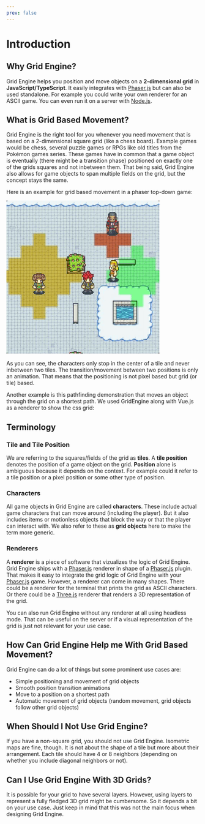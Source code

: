 ```yaml
---
prev: false
---
```


<script setup>
import Pathfinding from '../../components/Pathfinding.vue';
import { data as pathfindingMapData} from '../../map.data.js'
</script>

# Introduction

## Why Grid Engine?

Grid Engine helps you position and move objects on a **2-dimensional grid** in **JavaScript/TypeScript**.
It easily integrates with [Phaser.js](https://phaser.io/) but can also be used standalone. For example you could write your own renderer for an ASCII game. You can even run it on a server with [Node.js](https://nodejs.org/).

## What is **Grid Based Movement**?

Grid Engine is the right tool for you whenever you need movement that is based on a 2-dimensional square grid (like a chess board). Example games would be chess, several puzzle games or RPGs like old titles from the Pokémon games series. These games have in common that a game object is eventually (there might be a transition phase) positioned on exactly one of the grids squares and not inbetween them. That being said, Grid Engine also allows for game objects to span multiple fields on the grid, but the concept stays the same.

Here is an example for grid based movement in a phaser top-down game:

<img
    src="https://github.com/Annoraaq/grid-engine/raw/master/images/radius-movement-demo.gif"
    width="400"
    style="image-rendering: pixelated; display: inline"
  />

As you can see, the characters only stop in the center of a tile and never inbetween two tiles. The transition/movement between two positions is only an animation. That means that the positioning is not pixel based but grid (or tile) based.

Another example is this pathfinding demonstration that moves an object through the grid on a shortest path. We used GridEngine along with Vue.js as a renderer to show the css grid:

<Pathfinding :tileSize="10" :map="pathfindingMapData" :loop="true"/>

## Terminology

### Tile and Tile Position

We are referring to the squares/fields of the grid as **tiles**. A **tile position** denotes the position of a game object on the grid. **Position** alone is ambiguous because it depends on the context. For example could it refer to a tile position or a pixel position or some other type of position.

### Characters

All game objects in Grid Engine are called **characters**. These include actual game characters that can move around (including the player). But it also includes items or motionless objects that block the way or that the player can interact with. We also refer to these as **grid objects** here to make the term more generic.

### Renderers

A **renderer** is a piece of software that vizualizes the logic of Grid Engine. Grid Engine ships with a [Phaser.js](https://phaser.io/) renderer in shape of a [Phaser.js](https://phaser.io/) plugin.
That makes it easy to integrate the grid logic of Grid Engine with your [Phaser.js](https://phaser.io/) game. However, a renderer can come in many shapes. There could be a renderer for the terminal that prints the grid as ASCII characters. Or there could be a [Three.js](https://threejs.org/) renderer that renders a 3D representation of the grid.

You can also run Grid Engine without any renderer at all using headless mode. That can be useful on the server or if a visual representation of the grid is just not relevant for your use case.

## How Can Grid Engine Help me With Grid Based Movement?

Grid Engine can do a lot of things but some prominent use cases are:

- Simple positioning and movement of grid objects
- Smooth position transition animations
- Move to a position on a shortest path
- Automatic movement of grid objects (random movement, grid objects follow other grid objects)

## When Should I Not Use Grid Engine?

If you have a non-square grid, you should not use Grid Engine. Isometric maps are fine, though. It is not about the shape of a tile but more about their arrangement. Each tile should have 4 or 8 neighbors (depending on whether you include diagonal neighbors or not).

## Can I Use Grid Engine With 3D Grids?

It is possible for your grid to have several layers. However, using layers to represent a fully fledged 3D grid might be cumbersome. So it depends a bit on your use case. Just keep in mind that this was not the main focus when designing Grid Engine.
